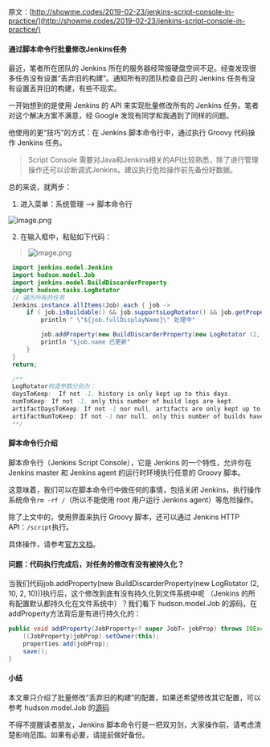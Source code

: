 原文：[http://showme.codes/2019-02-23/jenkins-script-console-in-practice/](http://showme.codes/2019-02-23/jenkins-script-console-in-practice/)

#### 通过脚本命令行批量修改Jenkins任务
最近，笔者所在团队的 Jenkins 所在的服务器经常报硬盘空间不足。经查发现很多任务没有设置“丢弃旧的构建”。通知所有的团队检查自己的 Jenkins 任务有没有设置丢弃旧的构建，有些不现实。

一开始想到的是使用 Jenkins 的 API 来实现批量修改所有的 Jenkins 任务。笔者对这个解决方案不满意，经 Google 发现有同学和我遇到了同样的问题。

他使用的更“技巧”的方式：在 Jenkins 脚本命令行中，通过执行 Groovy 代码操作 Jenkins 任务。

> Script Console 需要对Java和Jenkins相关的API比较熟悉，除了进行管理操作还可以诊断调式Jenkins。建议执行危险操作前先备份好数据。

总的来说，就两步：

1. 进入菜单：系统管理 –> 脚本命令行

![image.png](https://hexo-blog.pek3b.qingstor.com/upload_images/71414-b90963e1c5398965.png?imageMogr2/auto-orient/strip%7CimageView2/2/w/1240)

2. 在输入框中，粘贴如下代码：

> ![image.png](https://hexo-blog.pek3b.qingstor.com/upload_images/71414-8bda2f5302733cfb.png?imageMogr2/auto-orient/strip%7CimageView2/2/w/1240)

```java
 import jenkins.model.Jenkins
 import hudson.model.Job
 import jenkins.model.BuildDiscarderProperty
 import hudson.tasks.LogRotator
 // 遍历所有的任务
 Jenkins.instance.allItems(Job).each { job ->
     if ( job.isBuildable() && job.supportsLogRotator() && job.getProperty(BuildDiscarderProperty) == null) {
         println " \"${job.fullDisplayName}\" 处理中"

         job.addProperty(new BuildDiscarderProperty(new LogRotator (2, 10, 2, 10)))
         println "$job.name 已更新"
     }
 }
 return;

 /**
 LogRotator构造参数分别为：
 daysToKeep:  If not -1, history is only kept up to this days.
 numToKeep: If not -1, only this number of build logs are kept.
 artifactDaysToKeep: If not -1 nor null, artifacts are only kept up to this days.
 artifactNumToKeep: If not -1 nor null, only this number of builds have their artifacts kept.
 **/
```

#### 脚本命令行介绍
脚本命令行（Jenkins Script Console），它是 Jenkins 的一个特性，允许你在 Jenkins master 和 Jenkins agent 的运行时环境执行任意的 Groovy 脚本。

这意味着，我们可以在脚本命令行中做任何的事情，包括关闭 Jenkins，执行操作系统命令`rm -rf /`（所以不能使用 root 用户运行 Jenkins agent）等危险操作。

除了上文中的，使用界面来执行 Groovy 脚本，还可以通过 Jenkins HTTP API：`/script`执行。

具体操作，请参考[官方文档](https://wiki.jenkins.io/display/JENKINS/Jenkins+Script+Console)。

#### 问题：代码执行完成后，对任务的修改有没有被持久化？
当我们代码job.addProperty(new BuildDiscarderProperty(new LogRotator (2, 10, 2, 10)))执行后，这个修改到底有没有持久化到文件系统中呢
（Jenkins 的所有配置默认都持久化在文件系统中）？我们看下 hudson.model.Job 的源码，在addProperty方法背后是有进行持久化的：
```java
public void addProperty(JobProperty<? super JobT> jobProp) throws IOException {
    ((JobProperty)jobProp).setOwner(this);
    properties.add(jobProp);
    save();
}
```

#### 小结

本文章只介绍了批量修改“丢弃旧的构建”的配置，如果还希望修改其它配置，可以参考 hudson.model.Job 的[源码](https://github.com/jenkinsci/jenkins/blob/master/core/src/main/java/hudson/model/Job.java)

不得不提醒读者朋友，Jenkins 脚本命令行是一把双刃剑，大家操作前，请考虑清楚影响范围。如果有必要，请提前做好备份。
